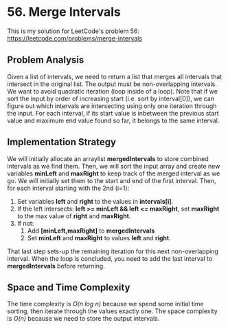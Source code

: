 # 56. Merge Intervals
This is my solution for LeetCode's problem 56: https://leetcode.com/problems/merge-intervals

## Problem Analysis
Given a list of intervals, we need to return a list that merges all intervals that intersect in the original list. The output must be non-overlapping intervals. We want to avoid quadratic iteration (loop inside of a loop). Note that if we sort the input by order of increasing start (i.e. sort by interval[0]), we can figure out which intervals are intersecting using only one iteration through the input. For each interval, if its start value is inbetween the previous start value and maximum end value found so far, it belongs to the same interval.

## Implementation Strategy
We will initially allocate an arraylist **mergedIntervals** to store combined intervals as we find them. Then, we will sort the input array and create new variables **minLeft** and **maxRight** to keep track of the merged interval as we go. We will initially set them to the start and end of the first interval. Then, for each interval starting with the 2nd (i=1):
1. Set variables **left** and **right** to the values in **intervals[i]**.
1. If the left intersects: **left >= minLeft && left <= maxRight**, set **maxRight** to the max value of **right** and **maxRight**.
1. If not:
    1. Add **[minLeft,maxRight]** to **mergedIntervals**
    1. Set **minLeft** and **maxRight** to values **left** and **right**.

That last step sets-up the remaining iteration for this next non-overlapping interval. When the loop is concluded, you need to add the last interval to **mergedIntervals** before returning.

## Space and Time Complexity
The time complexity is *O(n log n)* because we spend some initial time sorting, then iterate through the values exactly one. The space complexity is *O(n)* because we need to store the output intervals.